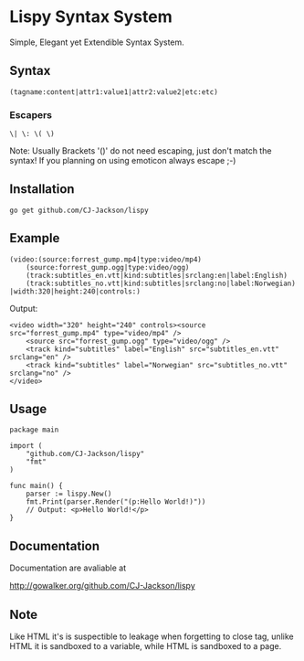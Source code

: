 # Lispy Syntax System

Simple, Elegant yet Extendible Syntax System.

## Syntax ##

	(tagname:content|attr1:value1|attr2:value2|etc:etc)

### Escapers ###

	\| \: \( \)

Note: Usually Brackets '()' do not need escaping, just don't match the syntax! If you planning on using emoticon always escape ;-\)

## Installation ##

	go get github.com/CJ-Jackson/lispy
	
## Example ##

	(video:(source:forrest_gump.mp4|type:video/mp4)
		(source:forrest_gump.ogg|type:video/ogg)
		(track:subtitles_en.vtt|kind:subtitles|srclang:en|label:English)
		(track:subtitles_no.vtt|kind:subtitles|srclang:no|label:Norwegian)
	|width:320|height:240|controls:)

Output:

	<video width="320" height="240" controls><source src="forrest_gump.mp4" type="video/mp4" />
		<source src="forrest_gump.ogg" type="video/ogg" />
		<track kind="subtitles" label="English" src="subtitles_en.vtt" srclang="en" />
		<track kind="subtitles" label="Norwegian" src="subtitles_no.vtt" srclang="no" />
	</video>

## Usage ##

	package main

	import (
		"github.com/CJ-Jackson/lispy"
		"fmt"
	)

	func main() {
		parser := lispy.New()
		fmt.Print(parser.Render("(p:Hello World!)"))
		// Output: <p>Hello World!</p>
	}

## Documentation ##

Documentation are avaliable at

http://gowalker.org/github.com/CJ-Jackson/lispy

## Note ##

Like HTML it's is suspectible to leakage when forgetting to close tag, unlike HTML it is sandboxed to a variable, while HTML is sandboxed to a page.  